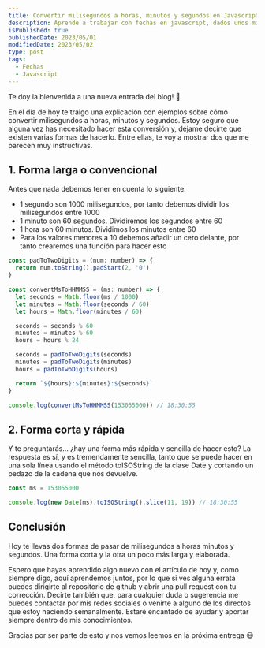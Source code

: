 ```yaml
---
title: Convertir milisegundos a horas, minutos y segundos en Javascript
description: Aprende a trabajar con fechas en javascript, dados unos milisegundos y convirtiéndolos al formato HH:MM:SS
isPublished: true
publishedDate: 2023/05/01
modifiedDate: 2023/05/02
type: post
tags:
  - Fechas
  - Javascript
---
```


Te doy la bienvenida a una nueva entrada del blog! 🎉

En el día de hoy te traigo una explicación con ejemplos sobre cómo convertir milisegundos a horas, minutos y segundos. Estoy seguro que alguna vez has necesitado hacer esta conversión y, déjame decirte que existen varias formas de hacerlo. Entre ellas, te voy a mostrar dos que me parecen muy instructivas.

## 1. Forma larga o convencional

Antes que nada debemos tener en cuenta lo siguiente:

- 1 segundo son 1000 milisegundos, por tanto debemos dividir los milisegundos entre 1000
- 1 minuto son 60 segundos. Dividiremos los segundos entre 60
- 1 hora son 60 minutos. Dividimos los minutos  entre 60
- Para los valores menores a 10 debemos añadir un cero delante, por tanto crearemos una función para hacer esto

```jsx
const padToTwoDigits = (num: number) => {
  return num.toString().padStart(2, '0')
}

const convertMsToHHMMSS = (ms: number) => {
  let seconds = Math.floor(ms / 1000)
  let minutes = Math.floor(seconds / 60)
  let hours = Math.floor(minutes / 60)

  seconds = seconds % 60
  minutes = minutes % 60
  hours = hours % 24

  seconds = padToTwoDigits(seconds)
  minutes = padToTwoDigits(minutes)
  hours = padToTwoDigits(hours)

  return `${hours}:${minutes}:${seconds}`
}

console.log(convertMsToHHMMSS(153055000)) // 18:30:55
```

## 2. Forma corta y rápida

Y te preguntarás… ¿hay una forma más rápida y sencilla de hacer esto? La respuesta es sí, y es tremendamente sencilla, tanto que se puede hacer en una sola línea usando el método toISOString de la clase Date y cortando un pedazo de la cadena que nos devuelve.

```jsx
const ms = 153055000

console.log(new Date(ms).toISOString().slice(11, 19)) // 18:30:55
```

## Conclusión

Hoy te llevas dos formas de pasar de milisegundos a horas minutos y segundos. Una forma corta y la otra un poco más larga y elaborada.

Espero que hayas aprendido algo nuevo con el artículo de hoy y, como siempre digo, aquí aprendemos juntos, por lo que si ves alguna errata puedes dirigirte al repositorio de github y abrir una pull request con tu corrección. Decirte también que, para cualquier duda o sugerencia me puedes contactar por mis redes sociales o venirte a alguno de los directos que estoy haciendo semanalmente. Estaré encantado de ayudar y aportar siempre dentro de mis conocimientos.

Gracias por ser parte de esto y nos vemos leemos en la próxima entrega 😃
